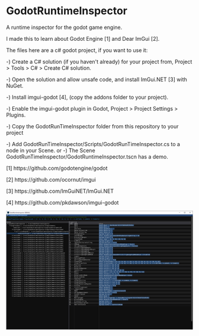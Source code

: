 # GodotRuntimeInspector

<p>
A runtime inspector for the godot game engine.
</p>

<p>
I made this to learn about Godot Engine [1] and Dear ImGui [2].

The files here are a c# godot project, if you want to use it:

-) Create a C# solution (if you haven't already) for your project from, Project > Tools > C# > Create C# solution.

-) Open the solution and allow unsafe code, and install ImGui.NET [3] with NuGet.

-) Install imgui-godot [4], (copy the addons folder to your project).

-) Enable the imgui-godot plugin in Godot, Project > Project Settings > Plugins.

-) Copy the GodotRunTimeInspector folder from this repository to your project

-) Add GodotRunTimeInspector/Scripts/GodotRunTimeInspector.cs to a node in your Scene. 
or
-) The Scene GodotRunTimeInspector/GodotRuntimeInspector.tscn has a demo.

</p>


<p>[1] https://github.com/godotengine/godot </p>
<p>[2] https://github.com/ocornut/imgui </p>
<p>[3] https://github.com/ImGuiNET/ImGui.NET</p>
<p>[4] https://github.com/pkdawson/imgui-godot </p>

<img src="Untitled.png"
     alt="Screenshot"
     title="Screenshot"
/>